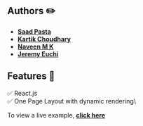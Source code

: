 ## Authors ✏️
- [**Saad Pasta**](http://saadpasta.github.io/)
-  [**Kartik Choudhary**](https://github.com/kartik918)
-  [**Naveen M K**](https://naveen.syrusdark.website/)
-   [**Jeremy Euchi**](https://github.com/jeuchi)


## Features 🎤

✅ React.js\
✅ One Page Layout with dynamic rendering\

To view a live example, **[click here](https://jeremybellemur.com/)**
